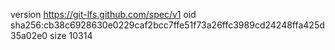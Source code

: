version https://git-lfs.github.com/spec/v1
oid sha256:cb38c6928630e0229caf2bcc7ffe51f73a26ffc3989cd24248ffa425d35a02e0
size 10314
